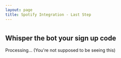 ```yaml
---
layout: page
title: Spotify Integration - Last Step
---
```


<h1></h1>
<h2>Whisper the bot your sign up code</h2>

<script>
// yea yea...

function parse_query_string(query) {
  var vars = query.split("&");
  var query_string = {};
  for (var i = 0; i < vars.length; i++) {
    var pair = vars[i].split("=");
    var key = decodeURIComponent(pair[0]);
    var value = decodeURIComponent(pair[1]);
    // If first entry with this name
    if (typeof query_string[key] === "undefined") {
      query_string[key] = decodeURIComponent(value);
      // If second entry with this name
    } else if (typeof query_string[key] === "string") {
      var arr = [query_string[key], decodeURIComponent(value)];
      query_string[key] = arr;
      // If third or later entry with this name
    } else {
      query_string[key].push(decodeURIComponent(value));
    }
  }
  return query_string;
}


window.addEventListener('load', function() {
    var query = window.location.search.substring(1);
    var qs = parse_query_string(query);
    var res = document.getElementById('spotify-code');
    res.textContent = '';

    var p;
    
    if (qs.state !== localStorage.getItem('spotify_state')) {

        p = document.createElement('p');
        p.className = 'error';
        p.textContent = 'Failed security verification.';
        res.appendChild(p);

        p = document.createElement('p');
        p.textContent = 'It looks like you didn\'t get here through the sign up page (it\'s possible you refreshed, used a different browser or clicked on a malicious link), please start over.';

    } else if (qs.error) {

        p = document.createElement('p');
        p.className = 'error';
        p.textContent = 'Spotify Error: ' + qs.error;

    } else {

        p = document.createElement('p');
        p.textContent = 'To complete the sign up whisper OreoxylBot on Twitch the following code in the next few minutes. Do not share this code with anyone else.';
        res.appendChild(p);

        p = document.createElement('p');
        p.textContent = 'Click on the code to automatically copy it:';
        res.appendChild(p);

        p = document.createElement('textarea');
        p.setAttribute('readonly', '');
        p.setAttribute('spellcheck', 'false');
        p.textContent = 'spotify-signup ' + qs.code;
        p.onclick = function() {
          this.select();
          document.execCommand('copy');
          console.log('copied');
        };

        localStorage.setItem('spotify_state', null);
    }

    res.appendChild(p);
});

</script>


<div id="spotify-code">Processing... (You're not supposed to be seeing this)</div>
